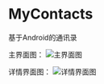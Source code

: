 # MyContacts
基于Android的通讯录

主界面图：
![主界面图](https://github.com/ismenglx/MyContacts/tree/master/app/src/main/res/drawable/1.png)

详情界面图：
![详情界面图](https://github.com/ismenglx/MyContacts/tree/master/app/src/main/res/drawable/2.png)
